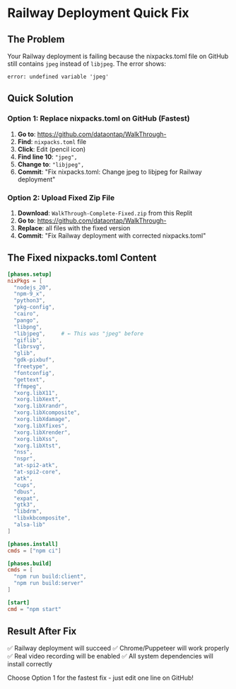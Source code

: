 # Railway Deployment Quick Fix

## The Problem
Your Railway deployment is failing because the nixpacks.toml file on GitHub still contains `jpeg` instead of `libjpeg`. The error shows:

```
error: undefined variable 'jpeg'
```

## Quick Solution

### Option 1: Replace nixpacks.toml on GitHub (Fastest)
1. **Go to**: https://github.com/dataontap/WalkThrough-
2. **Find**: `nixpacks.toml` file
3. **Click**: Edit (pencil icon)
4. **Find line 10**: `"jpeg",`
5. **Change to**: `"libjpeg",`
6. **Commit**: "Fix nixpacks.toml: Change jpeg to libjpeg for Railway deployment"

### Option 2: Upload Fixed Zip File
1. **Download**: `WalkThrough-Complete-Fixed.zip` from this Replit
2. **Go to**: https://github.com/dataontap/WalkThrough-
3. **Replace**: all files with the fixed version
4. **Commit**: "Fix Railway deployment with corrected nixpacks.toml"

## The Fixed nixpacks.toml Content
```toml
[phases.setup]
nixPkgs = [
  "nodejs_20",
  "npm-9_x",
  "python3",
  "pkg-config",
  "cairo",
  "pango",
  "libpng",
  "libjpeg",     # ← This was "jpeg" before
  "giflib",
  "librsvg",
  "glib",
  "gdk-pixbuf",
  "freetype",
  "fontconfig",
  "gettext",
  "ffmpeg",
  "xorg.libX11",
  "xorg.libXext",
  "xorg.libXrandr",
  "xorg.libXcomposite",
  "xorg.libXdamage",
  "xorg.libXfixes",
  "xorg.libXrender",
  "xorg.libXss",
  "xorg.libXtst",
  "nss",
  "nspr",
  "at-spi2-atk",
  "at-spi2-core",
  "atk",
  "cups",
  "dbus",
  "expat",
  "gtk3",
  "libdrm",
  "libxkbcomposite",
  "alsa-lib"
]

[phases.install]
cmds = ["npm ci"]

[phases.build]
cmds = [
  "npm run build:client",
  "npm run build:server"
]

[start]
cmd = "npm start"
```

## Result After Fix
✅ Railway deployment will succeed
✅ Chrome/Puppeteer will work properly
✅ Real video recording will be enabled
✅ All system dependencies will install correctly

Choose Option 1 for the fastest fix - just edit one line on GitHub!